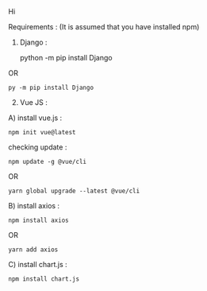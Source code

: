 Hi

Requirements :
(It is assumed that you have installed npm)

1) Django :

    python -m pip install Django

OR

    py -m pip install Django


2) Vue JS :

A) install vue.js :

    npm init vue@latest

checking update :

    npm update -g @vue/cli
         
OR
     
    yarn global upgrade --latest @vue/cli

B) install axios :

    npm install axios
         
OR
     
    yarn add axios


C) install chart.js :
     
    npm install chart.js
